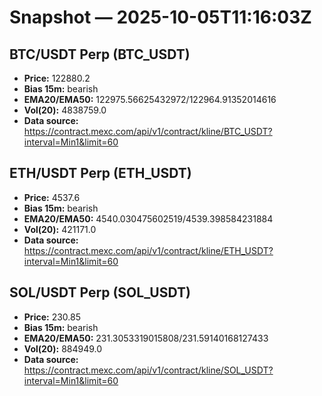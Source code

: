 # Snapshot — 2025-10-05T11:16:03Z

## BTC/USDT Perp (BTC_USDT)
- **Price:** 122880.2
- **Bias 15m:** bearish
- **EMA20/EMA50:** 122975.56625432972/122964.91352014616
- **Vol(20):** 4838759.0
- **Data source:** https://contract.mexc.com/api/v1/contract/kline/BTC_USDT?interval=Min1&limit=60

## ETH/USDT Perp (ETH_USDT)
- **Price:** 4537.6
- **Bias 15m:** bearish
- **EMA20/EMA50:** 4540.030475602519/4539.398584231884
- **Vol(20):** 421171.0
- **Data source:** https://contract.mexc.com/api/v1/contract/kline/ETH_USDT?interval=Min1&limit=60

## SOL/USDT Perp (SOL_USDT)
- **Price:** 230.85
- **Bias 15m:** bearish
- **EMA20/EMA50:** 231.3053319015808/231.59140168127433
- **Vol(20):** 884949.0
- **Data source:** https://contract.mexc.com/api/v1/contract/kline/SOL_USDT?interval=Min1&limit=60
